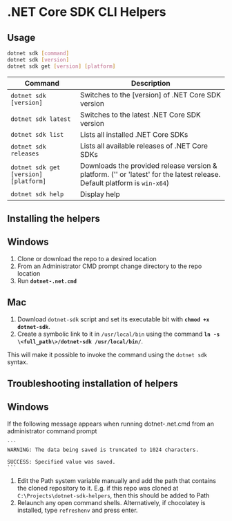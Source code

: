 # .NET Core SDK CLI Helpers

## Usage

```bash
dotnet sdk [command]
dotnet sdk [version]
dotnet sdk get [version] [platform]
```

| Command | Description |
|-|-|
| `dotnet sdk [version]` | Switches to the [version] of .NET Core SDK version |
| `dotnet sdk latest` | Switches to the latest .NET Core SDK version |
| `dotnet sdk list` | Lists all installed .NET Core SDKs |
| `dotnet sdk releases` | Lists all available releases of .NET Core SDKs |
| `dotnet sdk get [version] [platform]` | Downloads the provided release version & platform. ('' or 'latest' for the latest release. Default platform is `win-x64`) |
| `dotnet sdk help` | Display help |

## Installing the helpers

## Windows

1. Clone or download the repo to a desired location
2. From an Administrator CMD prompt change directory to the repo location
2. Run **`dotnet-.net.cmd`**

## Mac

1. Download `dotnet-sdk` script and set its executable bit with **`chmod +x dotnet-sdk`**.
2. Create a symbolic link to it in <code>/usr/local/bin</code> using the command **`ln -s \<full_path\>/dotnet-sdk /usr/local/bin/`**.

This will make it possible to invoke the command using the <code>dotnet sdk</code> syntax.

## Troubleshooting installation of helpers

## Windows

If the following message appears when running dotnet-.net.cmd from an administrator command prompt

    ```
    WARNING: The data being saved is truncated to 1024 characters. 
                                                                
    SUCCESS: Specified value was saved.                            
    ```
    
1. Edit the Path system variable manually and add the path that contains the cloned repository to it. E.g. if this repo was cloned at `C:\Projects\dotnet-sdk-helpers`, then this should be added to Path
2. Relaunch any open command shells. Alternatively, if chocolatey is installed, type `refreshenv` and press enter.
